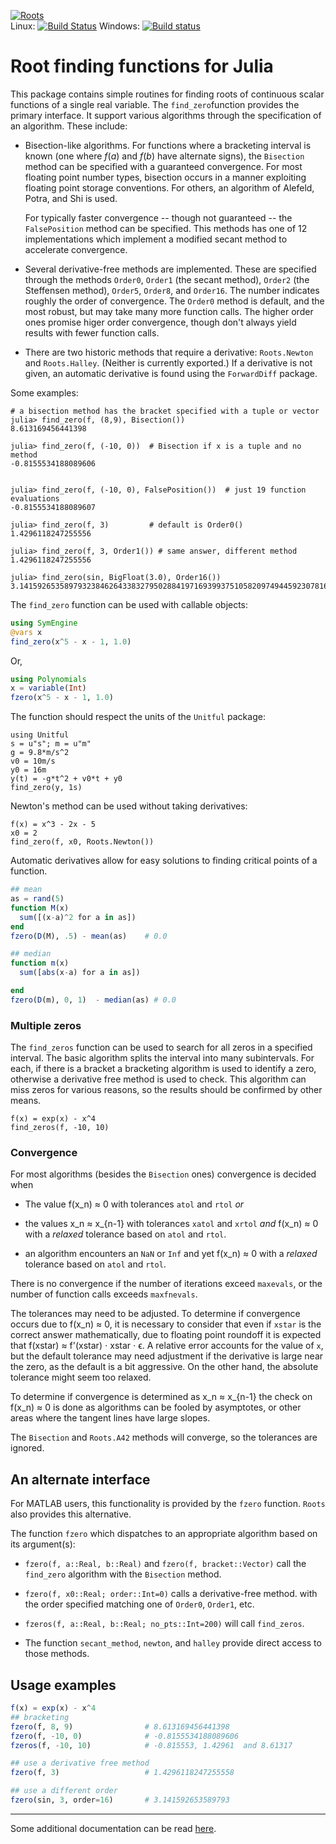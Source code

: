 [![Roots](http://pkg.julialang.org/badges/Roots_0.6.svg)](http://pkg.julialang.org/?pkg=Roots&ver=0.6)  
Linux: [![Build Status](https://travis-ci.org/JuliaMath/Roots.jl.svg?branch=master)](https://travis-ci.org/JuliaMath/Roots.jl)
Windows: [![Build status](https://ci.appveyor.com/api/projects/status/goteuptn5kypafyl?svg=true)](https://ci.appveyor.com/project/jverzani/roots-jl)

# Root finding functions for Julia


This package contains simple routines for finding roots of continuous
scalar functions of a single real variable. The `find_zero`function provides the
primary interface. It support various algorithms through the
specification of an algorithm. These include:

* Bisection-like algorithms. For functions where a bracketing interval
  is known (one where $f(a)$ and $f(b)$ have alternate signs), the
  `Bisection` method can be specified with a guaranteed
  convergence. For most floating point number types, bisection occurs
  in a manner exploiting floating point storage conventions. For
  others, an algorithm of Alefeld, Potra, and Shi is used.

  For typically faster convergence -- though not guaranteed -- the
  `FalsePosition` method can be specified. This methods has one of 12
  implementations which implement a modified secant method to
  accelerate convergence.

* Several derivative-free methods are implemented. These are specified
  through the methods `Order0`,
  `Order1` (the secant method), `Order2` (the Steffensen method),
  `Order5`, `Order8`, and `Order16`. The number indicates roughly the
  order of convergence. The `Order0` method is  default, and the most robust, but
  may take many more function calls. The higher order ones promise
  higer order convergence, though don't always yield results with fewer
  function calls.

* There are two historic methods that require a derivative:
  `Roots.Newton` and `Roots.Halley`. (Neither is currently exported.)
  If a derivative is not given, an automatic derivative is found using
  the `ForwardDiff` package.

Some examples: 


```
# a bisection method has the bracket specified with a tuple or vector
julia> find_zero(f, (8,9), Bisection())
8.613169456441398

julia> find_zero(f, (-10, 0))  # Bisection if x is a tuple and no method
-0.8155534188089606


julia> find_zero(f, (-10, 0), FalsePosition())  # just 19 function evaluations
-0.8155534188089607
	
julia> find_zero(f, 3)         # default is Order0()
1.4296118247255556

julia> find_zero(f, 3, Order1()) # same answer, different method
1.4296118247255556

julia> find_zero(sin, BigFloat(3.0), Order16())
3.141592653589793238462643383279502884197169399375105820974944592307816406286198
```


The `find_zero` function can be used with callable objects:

```julia
using SymEngine
@vars x
find_zero(x^5 - x - 1, 1.0)
```

Or,

```julia
using Polynomials
x = variable(Int)
fzero(x^5 - x - 1, 1.0)
```

The function should respect the units of the `Unitful` package:

```
using Unitful
s = u"s"; m = u"m"
g = 9.8*m/s^2
v0 = 10m/s
y0 = 16m
y(t) = -g*t^2 + v0*t + y0
find_zero(y, 1s)
```

Newton's method can be used without taking derivatives:

```
f(x) = x^3 - 2x - 5
x0 = 2
find_zero(f, x0, Roots.Newton())
```

Automatic derivatives allow for easy solutions to finding critical
points of a function.

```julia
## mean
as = rand(5)
function M(x) 
  sum([(x-a)^2 for a in as])
end
fzero(D(M), .5) - mean(as)	  # 0.0

## median
function m(x) 
  sum([abs(x-a) for a in as])

end
fzero(D(m), 0, 1)  - median(as)	# 0.0
```

### Multiple zeros

The `find_zeros` function can be used to search for all zeros in a
specified interval. The basic algorithm splits the interval into many
subintervals. For each, if there is a bracket a bracketing algorithm
is used to identify a zero, otherwise a derivative free method is used
to check. This algorithm can miss zeros for various reasons, so the
results should be confirmed by other means.

```
f(x) = exp(x) - x^4
find_zeros(f, -10, 10)
```


### Convergence

For most algorithms (besides the `Bisection` ones) convergence is decided when

* The value f(x_n) ≈ 0 with tolerances `atol` and `rtol` *or*

* the values x_n ≈ x_{n-1} with tolerances `xatol` and `xrtol` *and*
f(x_n) ≈ 0 with a *relaxed* tolerance based on `atol` and `rtol`.

* an algorithm encounters an `NaN` or `Inf` and yet f(x_n) ≈ 0 with a *relaxed* tolerance based on `atol` and `rtol`.

There is no convergence if the number of iterations exceed `maxevals`,
or the number of function calls exceeds `maxfnevals`.

The tolerances may need to be adjusted. To determine if convergence
occurs due to f(x_n) ≈ 0, it is necessary to consider that even if
`xstar` is the correct answer mathematically, due to floating point
roundoff it is expected that f(xstar) ≈ f'(xstar) ⋅ xstar ⋅ ϵ. A
relative error accounts for the value of `x`, but the default
tolerance may need adjustment if the derivative is large near the
zero, as the default is a bit aggressive. On the other hand, the
absolute tolerance might seem too relaxed. 

To determine if convergence is determined as x_n ≈ x_{n-1} the check
on f(x_n) ≈ 0 is done as algorithms can be fooled by asymptotes, or
other areas where the tangent lines have large slopes.

The `Bisection` and `Roots.A42` methods will converge, so the tolerances are ignored.

## An alternate interface

For MATLAB users, this functionality is provided by the `fzero`
function. `Roots` also provides this alternative.

The function `fzero` which dispatches to an appropriate
algorithm based on its argument(s):

* `fzero(f, a::Real, b::Real)` and `fzero(f,
  bracket::Vector)` call the `find_zero` algorithm with the
  `Bisection` method.
  
* `fzero(f, x0::Real; order::Int=0)` calls a
  derivative-free method. with the order specified matching one of
  `Order0`, `Order1`, etc.
  
* `fzeros(f, a::Real, b::Real; no_pts::Int=200)` will call `find_zeros`.

* The function `secant_method`, `newton`, and `halley` provide direct
  access to those methods.


## Usage examples

```julia
f(x) = exp(x) - x^4
## bracketing
fzero(f, 8, 9)		          # 8.613169456441398
fzero(f, -10, 0)		      # -0.8155534188089606
fzeros(f, -10, 10)            # -0.815553, 1.42961  and 8.61317 

## use a derivative free method
fzero(f, 3)			          # 1.4296118247255558

## use a different order
fzero(sin, 3, order=16)		  # 3.141592653589793
```





----

Some additional documentation can be read [here](http://nbviewer.ipython.org/url/github.com/JuliaLang/Roots.jl/blob/master/doc/roots.ipynb?create=1).
